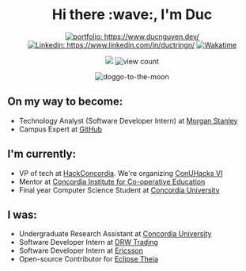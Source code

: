 <h1 align="center"> Hi there :wave:, I'm Duc </h1>

<p align="center">
<a href="https://www.ducnguyen.dev/"><img src="https://img.shields.io/badge/Portfolio-Duc%20Nguyen-informational" alt="portfolio: https://www.ducnguyen.dev/"></a>
<a href="https://www.linkedin.com/in/ductringn/"><img src="https://img.shields.io/badge/-Duc_Nguyen-%230077B5.svg?&style=flat&logo=linkedin&logoColor=white" alt="Linkedin: https://www.linkedin.com/in/ductringn/"></a>
<a href="https://wakatime.com/@DukeNgn"><img src="https://img.shields.io/badge/Wakatime-DukeNgn-success?&logo=wakatime&style=flat" alt="Wakatime"></a>
</p>
<p align="center">
<img src="https://img.shields.io/badge/Vim-Lover-brightgreen?&logo=Vim">
<img src="https://komarev.com/ghpvc/?username=DukeNgn&color=blue" alt="view count" />
</p>


<p align="center">
<img src="https://media2.giphy.com/media/xUOwGj1jwTZq5Kh3Ko/giphy.gif?cid=ecf05e47mozxppgedhp8vp28tv5xjbgovss56yuehwnbcd9v&rid=giphy.gif&ct=g" alt="doggo-to-the-moon">
</p>

## On my way to become:
+ Technology Analyst (Software Developer Intern) at [Morgan Stanley](https://www.morganstanley.com)
+ Campus Expert at [GitHub](https://education.github.com/experts)

## I'm currently:

 + VP of tech at [HackConcordia](https://hackconcordia.io/). We're organizing [ConUHacks VI](https://conuhacks.io/)
 + Mentor at [Concordia Institute for Co-operative Education](https://www.concordia.ca/academics/co-op.html)
 + Final year Computer Science Student at [Concordia University](https://www.concordia.ca)
 
 ## I was:
 + Undergraduate Research Assistant at [Concordia University](https://www.concordia.ca)
 + Software Developer Intern at [DRW Trading](https://drw.com/)
 + Software Developer Intern at [Ericsson](https://www.ericsson.com/en)
 + Open-source Contributor for [Eclipse Theia](https://github.com/eclipse-theia/theia)
